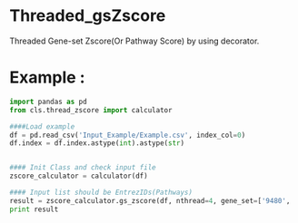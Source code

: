 # Threaded_gsZscore
Threaded Gene-set Zscore(Or Pathway Score) by using decorator.

# Example :
```Python
import pandas as pd
from cls.thread_zscore import calculator

####Load example
df = pd.read_csv('Input_Example/Example.csv', index_col=0)
df.index = df.index.astype(int).astype(str)


#### Init Class and check input file
zscore_calculator = calculator(df)

#### Input list should be EntrezIDs(Pathways)
result = zscore_calculator.gs_zscore(df, nthread=4, gene_set=['9480', '367', '2137'])
print result
```
